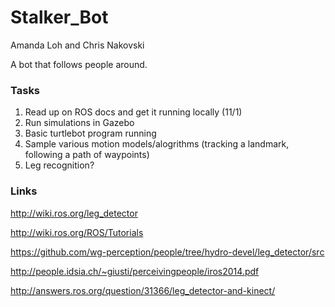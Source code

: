 # Stalker_Bot
Amanda Loh and Chris Nakovski

A bot that follows people around.

### Tasks
1. Read up on ROS docs and get it running locally (11/1)
2. Run simulations in Gazebo
3. Basic turtlebot program running
4. Sample various motion models/alogrithms (tracking a landmark, following a path of waypoints)
5. Leg recognition?


### Links
http://wiki.ros.org/leg_detector

http://wiki.ros.org/ROS/Tutorials

https://github.com/wg-perception/people/tree/hydro-devel/leg_detector/src

http://people.idsia.ch/~giusti/perceivingpeople/iros2014.pdf

http://answers.ros.org/question/31366/leg_detector-and-kinect/
